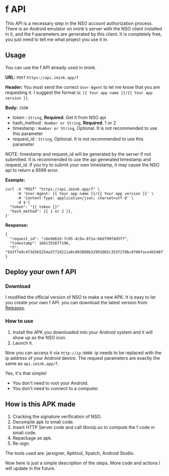 # f API

This API is a necessary step in the NSO account authorization process. There is an Android emulator on imink's server with the NSO client installed in it, and the f-parameters are generated by this client. It is completely free, you just need to tell me what project you use it in.

## Usage

You can use the f API already used in imink.

**URL:** `POST` `https://api.imink.app/f`

**Header:** You must send the correct `User-Agent` to let me know that you are requesting it. I suggest the format is: `{{ Your app name }}/{{ Your app version }}`.

**Body:** `JSON`

* token : `String`, **Required**. Get it from NSO api
* hash_method : `Number or String`, **Required**. 1 or 2
* timestamp : `Number or String`, Optional. It is not recommended to use this parameter
* request_id : `String`, Optional. It is not recommended to use this parameter

NOTE: timestamp and request_id will be generated by the server if not submitted. It is recommended to use the api generated timestamp and request_id. If you try to submit your own timestamp, it may cause the NSO api to return a 9599 error.

**Example:**

```
curl -X "POST" "https://api.imink.app/f" \
     -H 'User-Agent: {{ Your app name }}/{{ Your app version }}' \
     -H 'Content-Type: application/json; charset=utf-8' \
     -d $'{
  "token": "{{ token }}"
  "hash_method": {{ 1 or 2 }},
}'
```

**Response:**
```
{
  "request_id": "c6e9d62d-7c05-4c9a-8f1a-b6d799fdd5ff",
  "timestamp": 1661355877196,
  "f": "543f7e9c4f3d3b5254a3772d211a8c093888b32991002c353f278bc8766face4b548f1bdaea24c9a58e5012b"
}
```

## Deploy your own f API

### Download

I modified the official version of NSO to make a new APK. It is easy to let you create your own f API. you can download the latest version from [Releases](https://github.com/imink-app/f-API/releases).

### How to use

1. Install the APK you downloaded into your Android system and it will show up as the NSO icon.
2. Launch it.

Now you can access it via `http://ip:9000`. ip needs to be replaced with the ip address of your Android device. The request parameters are exactly the same as `api.imink.app/f`.

Yes, it's that simple!

* You don't need to root your Android.
* You don't need to connect to a computer.

## How is this APK made

1. Cracking the signature verification of NSO.
2. Decompile apk to smali code.
3. Insert HTTP Server code and call libvoip.so to compute the f code in smali code.
4. Repackage as apk.
5. Re-sign.

The tools used are: jarsigner, Apktool, Xpatch, Android Studio.

Now here is just a simple description of the steps. More code and actions I will update in the future.
